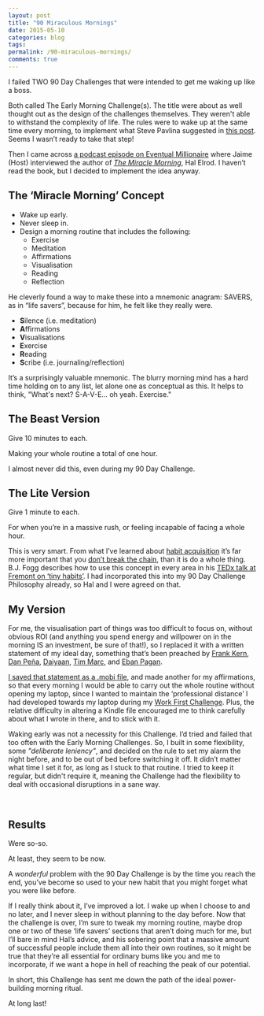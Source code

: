 ```yaml
---
layout: post
title: "90 Miraculous Mornings"
date: 2015-05-10 
categories: blog
tags: 
permalink: /90-miraculous-mornings/
comments: true
---
```


I failed TWO 90 Day Challenges that were intended to get me waking up like a boss.

Both called The Early Morning Challenge(s). The title were about as well thought out as the design of the challenges themselves. They weren't able to withstand the complexity of life. The rules were to wake up at the same time every morning, to implement what Steve Pavlina suggested in [this post](http://www.stevepavlina.com/blog/2005/05/how-to-become-an-early-riser/). Seems I wasn’t ready to take that step!

Then I came across [a podcast episode on Eventual Millionaire](http://eventualmillionaire.com/halelrod/) where Jaime (Host) interviewed the author of [*The Miracle Morning*](http://www.amazon.com/gp/product/0979019710/ref=as_li_tl?ie=UTF8&camp=1789&creative=390957&creativeASIN=0979019710&linkCode=as2&tag=diydcom-20&linkId=RLC4Q7YB2EPCMOHT), Hal Elrod. I haven’t read the book, but I decided to implement the idea anyway.

## The ‘Miracle Morning’ Concept

- Wake up early.
- Never sleep in.
- Design a morning routine that includes the following:
	- Exercise
	- Meditation
	- Affirmations
	- Visualisation
	- Reading
	- Reflection

He cleverly found a way to make these into a mnemonic anagram: SAVERS, as in “life savers”, because for him, he felt like they really were. 

- **S**ilence (i.e. meditation)
- **A**ffirmations
- **V**isualisations
- **E**xercise
- **R**eading
- **S**cribe (i.e. journaling/reflection)

It’s a surprisingly valuable mnemonic. The blurry morning mind has a hard time holding on to any list, let alone one as conceptual as this. It helps to think, "What's next? S-A-V-E… oh yeah. Exercise."


## The Beast Version

Give 10 minutes to each.

Making your whole routine a total of one hour.

I almost never did this, even during my 90 Day Challenge.


## The Lite Version

Give 1 minute to each.

For when you’re in a massive rush, or feeling incapable of facing a whole hour.

This is very smart. From what I’ve learned about [habit acquisition](http://www.amazon.com/gp/product/081298160X/ref=as_li_tl?ie=UTF8&camp=1789&creative=390957&creativeASIN=081298160X&linkCode=as2&tag=diydcom-20&linkId=J67IJ6JNAPDHKTGS) it’s far more important that you [don’t break the chain](http://lifehacker.com/281626/jerry-seinfelds-productivity-secret), than it is do a whole thing. B.J. Fogg describes how to use this concept in every area in his [TEDx talk at Fremont on ‘tiny habits’](https://www.youtube.com/watch?v=AdKUJxjn-R8)<!-- futurelink - embed the video -->. I had incorporated this into my 90 Day Challenge Philosophy already, so Hal and I were agreed on that.


## My Version

For me, the visualisation part of things was too difficult to focus on, without obvious ROI (and anything you spend energy and willpower on in the morning IS an investment, be sure of that!), so I replaced it with a written statement of my ideal day, something that’s been preached by [Frank Kern](https://www.youtube.com/watch?v=x8OAtGk1tew), [Dan Peña](http://www.danlok.com/daniel-s-pena/books/goals-visions-template/), [Daiyaan](http://www.daiyaan.com/one-productivity-hack-that-doubled-my-income-added-28-hours-of-free-time-per-week/), [Tim Marc](http://timothymarc.com/), and [Eban Pagan](https://www.youtube.com/watch?v=sUUEppl36Kk).

[I saved that statement as a .mobi file](/how-to-create-mobi-files), and made another for my affirmations, so that every morning I would be able to carry out the whole routine without opening my laptop, since I wanted to maintain the ‘professional distance’ I had developed towards my laptop during my [Work First Challenge](/work-first-challenge). Plus, the relative difficulty in altering a Kindle file encouraged me to think carefully about what I wrote in there, and to stick with it.

Waking early was not a necessity for this Challenge. I’d tried and failed that too often with the Early Morning Challenges. So, I built in some flexibility, some *"deliberate leniency"*, and decided on the rule to set my alarm the night before, and to be out of bed before switching it off. It didn’t matter what time I set it for, as long as I stuck to that routine. I tried to keep it regular, but didn't require it, meaning the Challenge had the flexibility to deal with occasional disruptions in a sane way.

&nbsp;

## Results

Were so-so.

At least, they seem to be now.

A *wonderful* problem with the 90 Day Challenge is by the time you reach the end, you’ve become so used to your new habit that you might forget what you were like before.

If I really think about it, I’ve improved a lot. I wake up when I choose to and no later, and I never sleep in without planning to the day before. Now that the challenge is over, I’m sure to tweak my morning routine, maybe drop one or two of these ‘life savers’ sections that aren’t doing much for me, but I’ll bare in mind Hal’s advice, and his sobering point that a massive amount of successful people include them all into their own routines, so it might be true that they’re all essential for ordinary bums like you and me to incorporate, if we want a hope in hell of reaching the peak of our potential.

In short, this Challenge has sent me down the path of the ideal power-building morning ritual.

At long last!

<!-- 
Image Credit: [Thomas & Diane](https://www.flickr.com/photos/freewine/) Jones on Flickr
-->

&nbsp;
